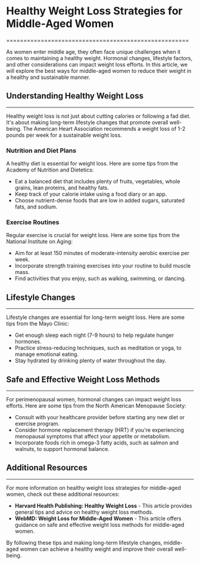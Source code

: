 # Healthy Weight Loss Strategies for Middle-Aged Women
=====================================================

As women enter middle age, they often face unique challenges when it comes to maintaining a healthy weight. Hormonal changes, lifestyle factors, and other considerations can impact weight loss efforts. In this article, we will explore the best ways for middle-aged women to reduce their weight in a healthy and sustainable manner.

## Understanding Healthy Weight Loss
--------------------------------

Healthy weight loss is not just about cutting calories or following a fad diet. It's about making long-term lifestyle changes that promote overall well-being. The American Heart Association recommends a weight loss of 1-2 pounds per week for a sustainable weight loss.

### Nutrition and Diet Plans

A healthy diet is essential for weight loss. Here are some tips from the Academy of Nutrition and Dietetics:

*   Eat a balanced diet that includes plenty of fruits, vegetables, whole grains, lean proteins, and healthy fats.
*   Keep track of your calorie intake using a food diary or an app.
*   Choose nutrient-dense foods that are low in added sugars, saturated fats, and sodium.

### Exercise Routines

Regular exercise is crucial for weight loss. Here are some tips from the National Institute on Aging:

*   Aim for at least 150 minutes of moderate-intensity aerobic exercise per week.
*   Incorporate strength training exercises into your routine to build muscle mass.
*   Find activities that you enjoy, such as walking, swimming, or dancing.

## Lifestyle Changes
------------------

Lifestyle changes are essential for long-term weight loss. Here are some tips from the Mayo Clinic:

*   Get enough sleep each night (7-9 hours) to help regulate hunger hormones.
*   Practice stress-reducing techniques, such as meditation or yoga, to manage emotional eating.
*   Stay hydrated by drinking plenty of water throughout the day.

## Safe and Effective Weight Loss Methods
--------------------------------------

For perimenopausal women, hormonal changes can impact weight loss efforts. Here are some tips from the North American Menopause Society:

*   Consult with your healthcare provider before starting any new diet or exercise program.
*   Consider hormone replacement therapy (HRT) if you're experiencing menopausal symptoms that affect your appetite or metabolism.
*   Incorporate foods rich in omega-3 fatty acids, such as salmon and walnuts, to support hormonal balance.

## Additional Resources
---------------------

For more information on healthy weight loss strategies for middle-aged women, check out these additional resources:

*   **Harvard Health Publishing: Healthy Weight Loss** - This article provides general tips and advice on healthy weight loss methods.
*   **WebMD: Weight Loss for Middle-Aged Women** - This article offers guidance on safe and effective weight loss methods for middle-aged women.

By following these tips and making long-term lifestyle changes, middle-aged women can achieve a healthy weight and improve their overall well-being.
